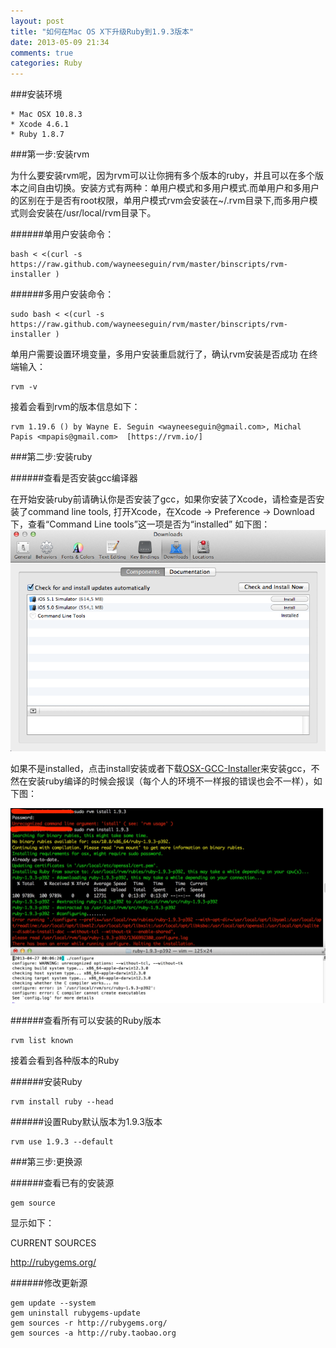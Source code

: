 ```yaml
---
layout: post
title: "如何在Mac OS X下升级Ruby到1.9.3版本"
date: 2013-05-09 21:34
comments: true
categories: Ruby
---
```

###安装环境

	* Mac OSX 10.8.3
	* Xcode 4.6.1
	* Ruby 1.8.7

###第一步:安装rvm

为什么要安装rvm呢，因为rvm可以让你拥有多个版本的ruby，并且可以在多个版本之间自由切换。安装方式有两种：单用户模式和多用户模式.而单用户和多用户的区别在于是否有root权限，单用户模式rvm会安装在~/.rvm目录下,而多用户模式则会安装在/usr/local/rvm目录下。

######单用户安装命令：

	bash < <(curl -s https://raw.github.com/wayneeseguin/rvm/master/binscripts/rvm-installer )

######多用户安装命令：

	sudo bash < <(curl -s https://raw.github.com/wayneeseguin/rvm/master/binscripts/rvm-installer )

单用户需要设置环境变量，多用户安装重启就行了，确认rvm安装是否成功
在终端输入：

	rvm -v
	
接着会看到rvm的版本信息如下：

	rvm 1.19.6 () by Wayne E. Seguin <wayneeseguin@gmail.com>, Michal Papis <mpapis@gmail.com> 	[https://rvm.io/]

<!--more-->

###第二步:安装ruby

######查看是否安装gcc编译器

在开始安装ruby前请确认你是否安装了gcc，如果你安装了Xcode，请检查是否安装了command line tools, 打开Xcode，在Xcode -> Preference -> Download下，查看“Command Line tools”这一项是否为“installed”
如下图：
![alt text](/images/notes_images/xcode_download_info.png "xcode_download_info")

如果不是installed，点击install安装或者下载[OSX-GCC-Installer](https://github.com/kennethreitz/osx-gcc-installer "OSX-GCC-Installer")来安装gcc，不然在安装ruby编译的时候会报误（每个人的环境不一样报的错误也会不一样），如下图：

![alt text](/images/notes_images/install_ruby_error_info.png "install_ruby_error_info")

######查看所有可以安装的Ruby版本

	rvm list known

接着会看到各种版本的Ruby

######安装Ruby

	rvm install ruby --head

######设置Ruby默认版本为1.9.3版本

	rvm use 1.9.3 --default

###第三步:更换源

######查看已有的安装源

	gem source

显示如下：
 
CURRENT SOURCES

http://rubygems.org/

######修改更新源

	gem update --system
	gem uninstall rubygems-update
	gem sources -r http://rubygems.org/
	gem sources -a http://ruby.taobao.org